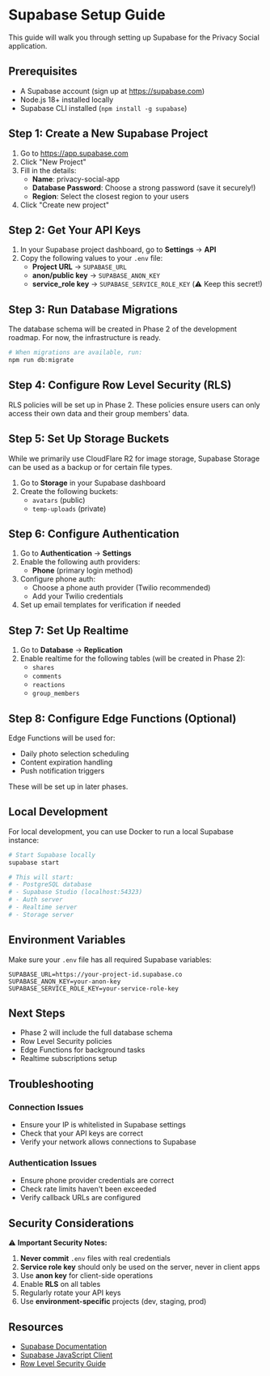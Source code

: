 # Supabase Setup Guide

This guide will walk you through setting up Supabase for the Privacy Social application.

## Prerequisites

- A Supabase account (sign up at https://supabase.com)
- Node.js 18+ installed locally
- Supabase CLI installed (`npm install -g supabase`)

## Step 1: Create a New Supabase Project

1. Go to https://app.supabase.com
2. Click "New Project"
3. Fill in the details:
   - **Name**: privacy-social-app
   - **Database Password**: Choose a strong password (save it securely!)
   - **Region**: Select the closest region to your users
4. Click "Create new project"

## Step 2: Get Your API Keys

1. In your Supabase project dashboard, go to **Settings** → **API**
2. Copy the following values to your `.env` file:
   - **Project URL** → `SUPABASE_URL`
   - **anon/public key** → `SUPABASE_ANON_KEY`
   - **service_role key** → `SUPABASE_SERVICE_ROLE_KEY` (⚠️ Keep this secret!)

## Step 3: Run Database Migrations

The database schema will be created in Phase 2 of the development roadmap. For now, the infrastructure is ready.

```bash
# When migrations are available, run:
npm run db:migrate
```

## Step 4: Configure Row Level Security (RLS)

RLS policies will be set up in Phase 2. These policies ensure users can only access their own data and their group members' data.

## Step 5: Set Up Storage Buckets

While we primarily use CloudFlare R2 for image storage, Supabase Storage can be used as a backup or for certain file types.

1. Go to **Storage** in your Supabase dashboard
2. Create the following buckets:
   - `avatars` (public)
   - `temp-uploads` (private)

## Step 6: Configure Authentication

1. Go to **Authentication** → **Settings**
2. Enable the following auth providers:
   - **Phone** (primary login method)
3. Configure phone auth:
   - Choose a phone auth provider (Twilio recommended)
   - Add your Twilio credentials
4. Set up email templates for verification if needed

## Step 7: Set Up Realtime

1. Go to **Database** → **Replication**
2. Enable realtime for the following tables (will be created in Phase 2):
   - `shares`
   - `comments`
   - `reactions`
   - `group_members`

## Step 8: Configure Edge Functions (Optional)

Edge Functions will be used for:
- Daily photo selection scheduling
- Content expiration handling
- Push notification triggers

These will be set up in later phases.

## Local Development

For local development, you can use Docker to run a local Supabase instance:

```bash
# Start Supabase locally
supabase start

# This will start:
# - PostgreSQL database
# - Supabase Studio (localhost:54323)
# - Auth server
# - Realtime server
# - Storage server
```

## Environment Variables

Make sure your `.env` file has all required Supabase variables:

```env
SUPABASE_URL=https://your-project-id.supabase.co
SUPABASE_ANON_KEY=your-anon-key
SUPABASE_SERVICE_ROLE_KEY=your-service-role-key
```

## Next Steps

- Phase 2 will include the full database schema
- Row Level Security policies
- Edge Functions for background tasks
- Realtime subscriptions setup

## Troubleshooting

### Connection Issues
- Ensure your IP is whitelisted in Supabase settings
- Check that your API keys are correct
- Verify your network allows connections to Supabase

### Authentication Issues
- Ensure phone provider credentials are correct
- Check rate limits haven't been exceeded
- Verify callback URLs are configured

## Security Considerations

⚠️ **Important Security Notes:**

1. **Never commit** `.env` files with real credentials
2. **Service role key** should only be used on the server, never in client apps
3. Use **anon key** for client-side operations
4. Enable **RLS** on all tables
5. Regularly rotate your API keys
6. Use **environment-specific** projects (dev, staging, prod)

## Resources

- [Supabase Documentation](https://supabase.com/docs)
- [Supabase JavaScript Client](https://supabase.com/docs/reference/javascript)
- [Row Level Security Guide](https://supabase.com/docs/guides/auth/row-level-security)
